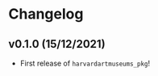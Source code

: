 # Changelog

<!--next-version-placeholder-->

## v0.1.0 (15/12/2021)

- First release of `harvardartmuseums_pkg`!